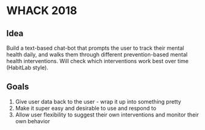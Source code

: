 # WHACK 2018

## Idea

Build a text-based chat-bot that prompts the user to track their mental health daily, and walks them through different prevention-based mental health interventions. Will check which interventions work best over time (HabitLab style).

## Goals

1. Give user data back to the user - wrap it up into something pretty
2. Make it super easy and desirable to use and respond to
3. Allow user flexibility to suggest their own interventions and monitor their own behavior